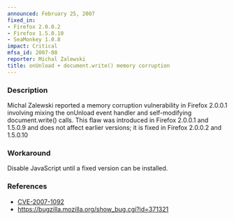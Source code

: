 ```yaml
---
announced: February 25, 2007
fixed_in:
- Firefox 2.0.0.2
- Firefox 1.5.0.10
- SeaMonkey 1.0.8
impact: Critical
mfsa_id: 2007-08
reporter: Michal Zalewski
title: onUnload + document.write() memory corruption
---
```


<h3>Description</h3>

<p>Michal Zalewski reported a memory corruption vulnerability in Firefox
2.0.0.1 involving mixing the onUnload event handler and self-modifying
document.write() calls. This flaw was introduced in Firefox 2.0.0.1
and 1.5.0.9 and does not affect earlier versions; it is fixed in
Firefox 2.0.0.2 and 1.5.0.10</p>

<h3>Workaround</h3>

<p>Disable JavaScript until a fixed version can be installed.</p>

<h3>References</h3>

<ul>
<li><a class="ex-ref" href="http://nvd.nist.gov/nvd.cfm?cvename=CVE-2007-1092">CVE-2007-1092</a></li>
<li><a href="https://bugzilla.mozilla.org/show_bug.cgi?id=371321">
https://bugzilla.mozilla.org/show_bug.cgi?id=371321</a></li>
</ul>



